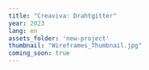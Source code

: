 ```yaml
---
title: "Creaviva: Drahtgitter"
year: 2023
lang: en
assets_folder: 'new-project'
thumbnail: "Wireframes_Thumbnail.jpg"
coming_soon: true
---
```


